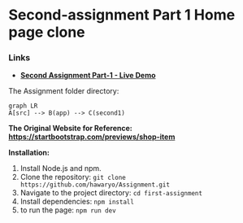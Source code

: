 # Second-assignment Part 1 Home page clone

### Links

- **[Second Assignment Part-1 - Live Demo](https://239e08ad.first-assignment.pages.dev/second1)**

The Assignment folder directory:

```mermaid
graph LR
A[src] --> B(app) --> C(second1)

```

**The Original Website for Reference: https://startbootstrap.com/previews/shop-item**

**Installation:**

1. Install Node.js and npm.
2. Clone the repository: `git clone https://github.com/hawaryo/Assignment.git`
3. Navigate to the project directory: `cd first-assignment`
4. Install dependencies: `npm install`
5. to run the page: `npm run dev`

